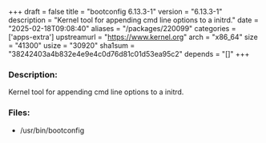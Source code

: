 +++
draft = false
title = "bootconfig 6.13.3-1"
version = "6.13.3-1"
description = "Kernel tool for appending cmd line options to a initrd."
date = "2025-02-18T09:08:40"
aliases = "/packages/220099"
categories = ['apps-extra']
upstreamurl = "https://www.kernel.org"
arch = "x86_64"
size = "41300"
usize = "30920"
sha1sum = "38242403a4b832e4e9e4c0d76d81c01d53ea95c2"
depends = "[]"
+++
### Description: 
Kernel tool for appending cmd line options to a initrd.

### Files: 
* /usr/bin/bootconfig
